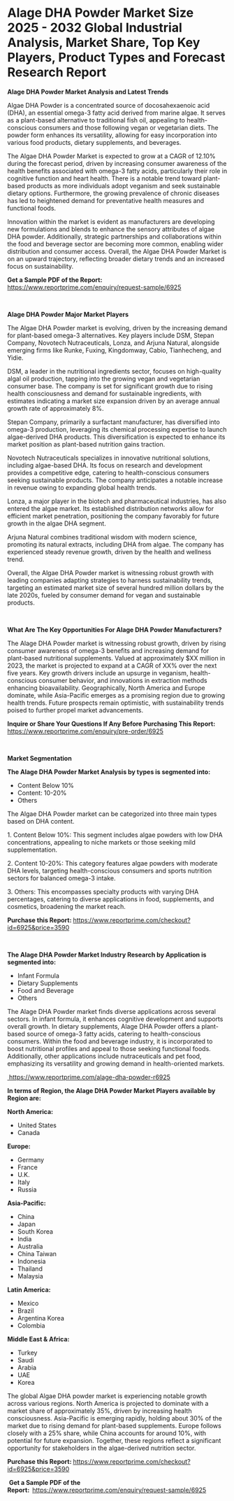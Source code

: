 <p><h1>Alage DHA Powder Market Size 2025 - 2032 Global Industrial Analysis, Market Share, Top Key Players, Product Types and Forecast Research Report</h1></p><p><strong>Alage DHA Powder Market Analysis and Latest Trends</strong></p>
<p><p>Algae DHA Powder is a concentrated source of docosahexaenoic acid (DHA), an essential omega-3 fatty acid derived from marine algae. It serves as a plant-based alternative to traditional fish oil, appealing to health-conscious consumers and those following vegan or vegetarian diets. The powder form enhances its versatility, allowing for easy incorporation into various food products, dietary supplements, and beverages.</p><p>The Algae DHA Powder Market is expected to grow at a CAGR of 12.10% during the forecast period, driven by increasing consumer awareness of the health benefits associated with omega-3 fatty acids, particularly their role in cognitive function and heart health. There is a notable trend toward plant-based products as more individuals adopt veganism and seek sustainable dietary options. Furthermore, the growing prevalence of chronic diseases has led to heightened demand for preventative health measures and functional foods. </p><p>Innovation within the market is evident as manufacturers are developing new formulations and blends to enhance the sensory attributes of algae DHA powder. Additionally, strategic partnerships and collaborations within the food and beverage sector are becoming more common, enabling wider distribution and consumer access. Overall, the Algae DHA Powder Market is on an upward trajectory, reflecting broader dietary trends and an increased focus on sustainability.</p></p>
<p><strong>Get a Sample PDF of the Report:&nbsp;</strong> <a href="https://www.reportprime.com/enquiry/request-sample/6925?utm_campaign=4603&utm_medium=2&utm_source=Github&utm_content=ia&utm_term=17052025&utm_id=alage-dha-powder">https://www.reportprime.com/enquiry/request-sample/6925</a></p>
<p>&nbsp;</p>
<p><strong>Alage DHA Powder Major Market Players</strong></p>
<p><p>The Algae DHA Powder market is evolving, driven by the increasing demand for plant-based omega-3 alternatives. Key players include DSM, Stepan Company, Novotech Nutraceuticals, Lonza, and Arjuna Natural, alongside emerging firms like Runke, Fuxing, Kingdomway, Cabio, Tianhecheng, and Yidie.</p><p>DSM, a leader in the nutritional ingredients sector, focuses on high-quality algal oil production, tapping into the growing vegan and vegetarian consumer base. The company is set for significant growth due to rising health consciousness and demand for sustainable ingredients, with estimates indicating a market size expansion driven by an average annual growth rate of approximately 8%.</p><p>Stepan Company, primarily a surfactant manufacturer, has diversified into omega-3 production, leveraging its chemical processing expertise to launch algae-derived DHA products. This diversification is expected to enhance its market position as plant-based nutrition gains traction.</p><p>Novotech Nutraceuticals specializes in innovative nutritional solutions, including algae-based DHA. Its focus on research and development provides a competitive edge, catering to health-conscious consumers seeking sustainable products. The company anticipates a notable increase in revenue owing to expanding global health trends.</p><p>Lonza, a major player in the biotech and pharmaceutical industries, has also entered the algae market. Its established distribution networks allow for efficient market penetration, positioning the company favorably for future growth in the algae DHA segment.</p><p>Arjuna Natural combines traditional wisdom with modern science, promoting its natural extracts, including DHA from algae. The company has experienced steady revenue growth, driven by the health and wellness trend.</p><p>Overall, the Algae DHA Powder market is witnessing robust growth with leading companies adapting strategies to harness sustainability trends, targeting an estimated market size of several hundred million dollars by the late 2020s, fueled by consumer demand for vegan and sustainable products.</p></p>
<p>&nbsp;</p>
<p><strong>What Are The Key Opportunities For Alage DHA Powder Manufacturers?</strong></p>
<p><p>The Alage DHA Powder market is witnessing robust growth, driven by rising consumer awareness of omega-3 benefits and increasing demand for plant-based nutritional supplements. Valued at approximately $XX million in 2023, the market is projected to expand at a CAGR of XX% over the next five years. Key growth drivers include an upsurge in veganism, health-conscious consumer behavior, and innovations in extraction methods enhancing bioavailability. Geographically, North America and Europe dominate, while Asia-Pacific emerges as a promising region due to growing health trends. Future prospects remain optimistic, with sustainability trends poised to further propel market advancements.</p></p>
<p><strong>Inquire or Share Your Questions If Any Before Purchasing This Report:</strong> <a href="https://www.reportprime.com/enquiry/pre-order/6925?utm_campaign=4603&utm_medium=2&utm_source=Github&utm_content=ia&utm_term=17052025&utm_id=alage-dha-powder">https://www.reportprime.com/enquiry/pre-order/6925</a></p>
<p>&nbsp;</p>
<p><strong>Market Segmentation</strong></p>
<p><strong>The Alage DHA Powder Market Analysis by types is segmented into:</strong></p>
<p><ul><li>Content Below 10%</li><li>Content: 10-20%</li><li>Others</li></ul></p>
<p><p>The Algae DHA Powder market can be categorized into three main types based on DHA content. </p><p>1. Content Below 10%: This segment includes algae powders with low DHA concentrations, appealing to niche markets or those seeking mild supplementation.  </p><p>   </p><p>2. Content 10-20%: This category features algae powders with moderate DHA levels, targeting health-conscious consumers and sports nutrition sectors for balanced omega-3 intake.</p><p>3. Others: This encompasses specialty products with varying DHA percentages, catering to diverse applications in food, supplements, and cosmetics, broadening the market reach.</p></p>
<p><strong>Purchase this Report:&nbsp;</strong><a href="https://www.reportprime.com/checkout?id=6925&price=3590&utm_campaign=4603&utm_medium=2&utm_source=Github&utm_content=ia&utm_term=17052025&utm_id=alage-dha-powder">https://www.reportprime.com/checkout?id=6925&price=3590</a></p>
<p>&nbsp;</p>
<p><strong>The Alage DHA Powder Market Industry Research by Application is segmented into:</strong></p>
<p><ul><li>Infant Formula</li><li>Dietary Supplements</li><li>Food and Beverage</li><li>Others</li></ul></p>
<p><p>The Alage DHA Powder market finds diverse applications across several sectors. In infant formula, it enhances cognitive development and supports overall growth. In dietary supplements, Alage DHA Powder offers a plant-based source of omega-3 fatty acids, catering to health-conscious consumers. Within the food and beverage industry, it is incorporated to boost nutritional profiles and appeal to those seeking functional foods. Additionally, other applications include nutraceuticals and pet food, emphasizing its versatility and growing demand in health-oriented markets.</p></p>
<p><a href="https://www.reportprime.com/alage-dha-powder-r6925?utm_campaign=4603&utm_medium=2&utm_source=Github&utm_content=ia&utm_term=17052025&utm_id=alage-dha-powder">&nbsp;https://www.reportprime.com/alage-dha-powder-r6925</a></p>
<p><strong>In terms of Region, the Alage DHA Powder Market Players available by Region are:</strong></p>
<p>
    <p> <strong> North America: </strong>
        <ul>
            <li>United States</li>
            <li>Canada</li>
        </ul>
        </p> 
    <p> <strong> Europe: </strong>
        <ul>
            <li>Germany</li>
            <li>France</li>
            <li>U.K.</li>
            <li>Italy</li>
            <li>Russia</li>
        </ul>
        </p> 
    <p> <strong> Asia-Pacific: </strong>
        <ul>
            <li>China</li>
            <li>Japan</li>
            <li>South Korea</li>
            <li>India</li>
            <li>Australia</li>
            <li>China Taiwan</li>
            <li>Indonesia</li>
            <li>Thailand</li>
            <li>Malaysia</li>
        </ul>
        </p> 
    <p> <strong> Latin America: </strong>
        <ul>
            <li>Mexico</li>
            <li>Brazil</li>
            <li>Argentina Korea</li>
            <li>Colombia</li>
        </ul>
        </p> 
    <p> <strong> Middle East & Africa: </strong>
        <ul>
            <li>Turkey</li>
            <li>Saudi</li>
            <li>Arabia</li>
            <li>UAE</li>
            <li>Korea</li>
        </ul>
    </p>
    </p>
<p><p>The global Algae DHA powder market is experiencing notable growth across various regions. North America is projected to dominate with a market share of approximately 35%, driven by increasing health consciousness. Asia-Pacific is emerging rapidly, holding about 30% of the market due to rising demand for plant-based supplements. Europe follows closely with a 25% share, while China accounts for around 10%, with potential for future expansion. Together, these regions reflect a significant opportunity for stakeholders in the algae-derived nutrition sector.</p></p>
<p><strong>Purchase this Report: </strong><a href="https://www.reportprime.com/checkout?id=6925&price=3590&utm_campaign=4603&utm_medium=2&utm_source=Github&utm_content=ia&utm_term=17052025&utm_id=alage-dha-powder">https://www.reportprime.com/checkout?id=6925&price=3590</a></p>
<p>&nbsp;<strong>Get a Sample PDF of the Report:&nbsp;&nbsp;</strong><a href="https://www.reportprime.com/enquiry/request-sample/6925?utm_campaign=4603&utm_medium=2&utm_source=Github&utm_content=ia&utm_term=17052025&utm_id=alage-dha-powder">https://www.reportprime.com/enquiry/request-sample/6925</a></p>
<p><strong></strong></p>
<p><p></p><p></p><p></p></p>